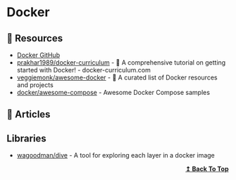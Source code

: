 # Docker

## 📘 Resources
- [Docker GitHub](https://github.com/docker)
- [prakhar1989/docker-curriculum](https://docker-curriculum.com) - 🐬 A comprehensive tutorial on getting started with Docker! - docker-curriculum.com
- [veggiemonk/awesome-docker](https://github.com/veggiemonk/awesome-docker) - 🐳 A curated list of Docker resources and projects
- [docker/awesome-compose](https://github.com/docker/awesome-compose) - Awesome Docker Compose samples
## 📕 Articles

## Libraries

- [wagoodman/dive](https://github.com/wagoodman/dive) - A tool for exploring each layer in a docker image

<div align="right">
  <b><a href="#contents">↥ Back To Top</a></b>
</div>
